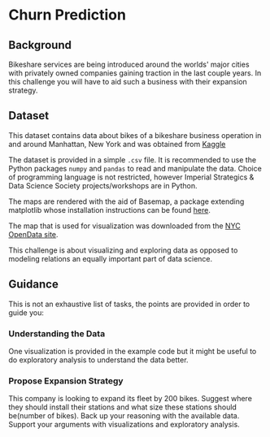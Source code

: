 # Churn Prediction

## Background

Bikeshare services are being introduced around the worlds' major cities with privately owned companies gaining traction in the last couple years. In this challenge you will have to aid such a business with their expansion strategy.

## Dataset

This dataset contains data about bikes of a bikeshare business operation in and around Manhattan, New York and was obtained from [Kaggle](https://www.kaggle.com/samratp/bikeshare-analysis)

The dataset is provided in a simple `.csv` file. It is recommended to use the Python packages `numpy` and `pandas` to read and manipulate the data. Choice of programming language is not restricted, however Imperial Strategics & Data Science Society projects/workshops are in Python.

The maps are rendered with the aid of Basemap, a package extending matplotlib whose installation instructions can be found [here](https://matplotlib.org/basemap/users/installing.html).

The map that is used for visualization was downloaded from the [NYC OpenData site](https://data.cityofnewyork.us/City-Government/Borough-Boundaries/tqmj-j8zm/data).

This challenge is about visualizing and exploring data as opposed to modeling relations an equally important part of data science.

## Guidance

This is not an exhaustive list of tasks, the points are provided in order to guide you:

### Understanding the Data

One visualization is provided in the example code but it might be useful to do exploratory analysis to understand the data better.

### Propose Expansion Strategy

This company is looking to expand its fleet by 200 bikes. Suggest where they should install their stations and what size these stations should be(number of bikes). Back up your reasoning with the available data. Support your arguments with visualizations and exploratory analysis.
